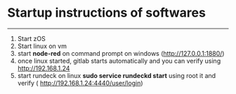 # Startup instructions of softwares
---

1. Start zOS
2. Start linux on vm
3. start **node-red** on command prompt on windows (http://127.0.0.1:1880/)
4. once linux started, gitlab starts automatically and you can verify using http://192.168.1.24
5. start rundeck on linux **sudo service rundeckd start** using root it and verify ( http://192.168.1.24:4440/user/login)

